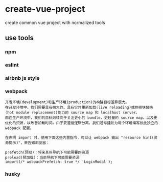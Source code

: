 # create-vue-project
create common vue project with normalized tools

## use tools
### npm
### eslint
### airbnb js style
### webpack
```
开发环境(development)和生产环境(production)的构建目标差异很大。
在开发环境中，我们需要具有强大的、具有实时重新加载(live reloading)或热模块替换(hot module replacement)能力的 source map 和 localhost server。
而在生产环境中，我们的目标则转向于关注更小的 bundle，更轻量的 source map，以及更优化的资源，以改善加载时间。由于要遵循逻辑分离，我们通常建议为每个环境编写彼此独立的 webpack 配置。
```
```
在声明 import 时，使用下面这些内置指令，可以让 webpack 输出 "resource hint(资源提示)"，来告知浏览器：

prefetch(预取)：将来某些导航下可能需要的资源
preload(预加载)：当前导航下可能需要资源
import(/* webpackPrefetch: true */ 'LoginModal');
```
### husky
